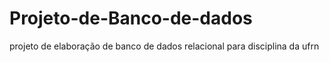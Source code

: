 # Projeto-de-Banco-de-dados
projeto de elaboração de banco de dados relacional para disciplina da ufrn
